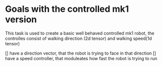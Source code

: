 





# Goals with the controlled mk1 version

This task is used to create a basic well behaved controlled mk1 robot, the controlles consist of walking direction (2d tensor) and walking speed(1d tensor)


[] have a direction vector, that the robot is trying to face in that direction
[] have a speed controller, that moduleates how fast the robot is trying to run

